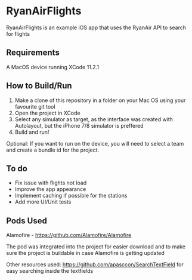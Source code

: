 # RyanAirFlights

RyanAirFlights is an example iOS app that uses the RyanAir API to search for flights

## Requirements

A MacOS device running XCode 11.2.1

## How to Build/Run

1. Make a clone of this repository in a folder on your Mac OS using your favourite git tool  
2. Open the project in XCode
3. Select any simulator as target, as the interface was created with Autolayout, but the iPhone 7/8 simulator is preffered 
4. Build and run!

Optional: If you want to run on the device, you will need to select a team and create a bundle id for the project.

## To do

- Fix issue with flights not load
- Improve the app appearance
- Implement caching if possible for the stations
- Add more UI/Unit tests

## Pods Used

Alamofire - https://github.com/Alamofire/Alamofire

The pod was integrated into the project for easier download and to make sure the project is buildable in case Alamofire is getting updated

Other resources used:
https://github.com/apasccon/SearchTextField for easy searching inside the textfields
